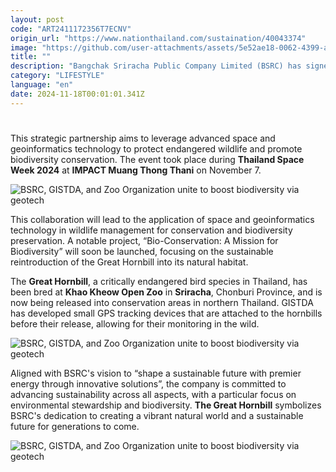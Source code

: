 ```yaml
---
layout: post
code: "ART2411172356T7ECNV"
origin_url: "https://www.nationthailand.com/sustaination/40043374"
image: "https://github.com/user-attachments/assets/5e52ae18-0062-4399-a51b-c19bc03864f4"
title: ""
description: "Bangchak Sriracha Public Company Limited (BSRC) has signed a Memorandum of Understanding (MoU) with the Geo-Informatics and Space Technology Development Agency (GISTDA) and the Zoological Park Organization under The Royal Patronage of H.M. The King."
category: "LIFESTYLE"
language: "en"
date: 2024-11-18T00:01:01.341Z
---
```


# 









This strategic partnership aims to leverage advanced space and geoinformatics technology to protect endangered wildlife and promote biodiversity conservation. The event took place during **Thailand Space Week 2024** at **IMPACT Muang Thong Thani** on November 7.

  ![BSRC, GISTDA, and Zoo Organization unite to boost biodiversity via geotech](https://github.com/user-attachments/assets/cf13ba15-da58-400e-8e9a-231bd60a2fb2)

This collaboration will lead to the application of space and geoinformatics technology in wildlife management for conservation and biodiversity preservation. A notable project, “Bio-Conservation: A Mission for Biodiversity” will soon be launched, focusing on the sustainable reintroduction of the Great Hornbill into its natural habitat.

The **Great Hornbill**, a critically endangered bird species in Thailand, has been bred at **Khao Kheow Open Zoo** in **Sriracha**, Chonburi Province, and is now being released into conservation areas in northern Thailand. GISTDA has developed small GPS tracking devices that are attached to the hornbills before their release, allowing for their monitoring in the wild.

  ![BSRC, GISTDA, and Zoo Organization unite to boost biodiversity via geotech](https://github.com/user-attachments/assets/73c5e6b5-f772-46a2-8a09-2d2b716d40bf)

Aligned with BSRC's vision to “shape a sustainable future with premier energy through innovative solutions”, the company is committed to advancing sustainability across all aspects, with a particular focus on environmental stewardship and biodiversity. **The Great Hornbill** symbolizes BSRC's dedication to creating a vibrant natural world and a sustainable future for generations to come.

  ![BSRC, GISTDA, and Zoo Organization unite to boost biodiversity via geotech](https://media.nationthailand.com/uploads/images/contents/w1024/2024/11/X7Bw1pTCIZyodbBsDe80.webp?x-image-process=style/lg-webp)